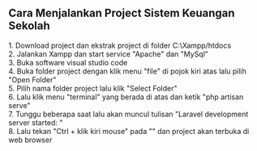 <h2> Cara Menjalankan Project Sistem Keuangan Sekolah </h2>

<p>
    1. Download project dan ekstrak project di folder C:\Xampp/htdocs <br>
    2. Jalankan Xampp dan start service "Apache" dan "MySql" <br>
    3. Buka software visual studio code <br>
    4. Buka folder project dengan klik menu "file" di pojok kiri atas lalu pilih "Open Folder" <br>
    5. Pilih nama folder project lalu klik "Select Folder" <br>
    6. Lalu klik menu "terminal" yang berada di atas dan ketik "php artisan serve" <br>
    7. Tunggu beberapa saat lalu akan muncul tulisan "Laravel development server started: <http://127.0.0.1:8000>" <br>
    8. Lalu tekan "Ctrl + klik kiri mouse" pada "<http://127.0.0.1:8000>" dan project akan terbuka di web browser <br>
</p>

